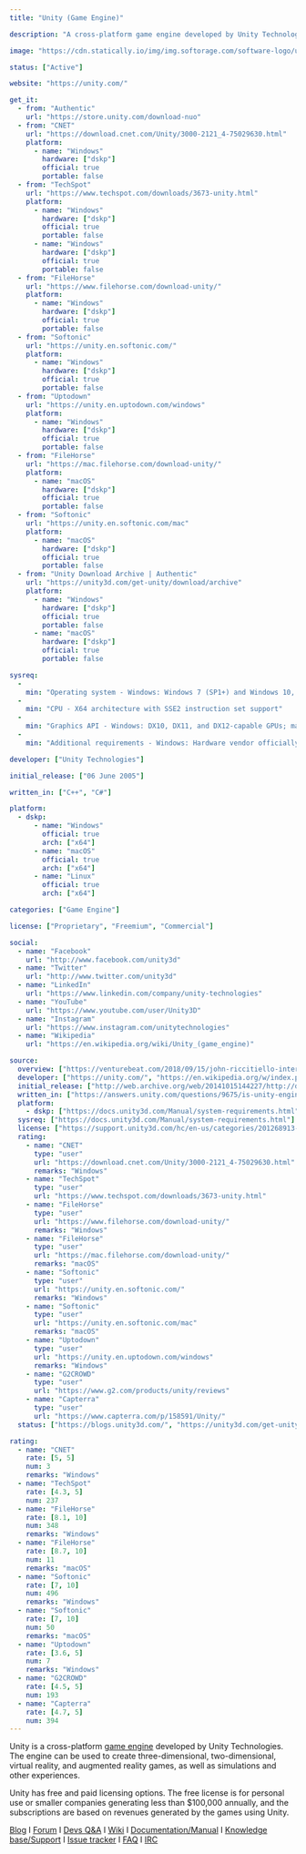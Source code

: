 ```yaml
---
title: "Unity (Game Engine)"

description: "A cross-platform game engine developed by Unity Technologies"

image: "https://cdn.statically.io/img/img.softorage.com/software-logo/unity-game-engine.png?h=64"

status: ["Active"]

website: "https://unity.com/"

get_it:
  - from: "Authentic"
    url: "https://store.unity.com/download-nuo"
  - from: "CNET"
    url: "https://download.cnet.com/Unity/3000-2121_4-75029630.html"
    platform:
      - name: "Windows"
        hardware: ["dskp"]
        official: true
        portable: false
  - from: "TechSpot"
    url: "https://www.techspot.com/downloads/3673-unity.html"
    platform:
      - name: "Windows"
        hardware: ["dskp"]
        official: true
        portable: false
      - name: "Windows"
        hardware: ["dskp"]
        official: true
        portable: false
  - from: "FileHorse"
    url: "https://www.filehorse.com/download-unity/"
    platform:
      - name: "Windows"
        hardware: ["dskp"]
        official: true
        portable: false
  - from: "Softonic"
    url: "https://unity.en.softonic.com/"
    platform:
      - name: "Windows"
        hardware: ["dskp"]
        official: true
        portable: false
  - from: "Uptodown"
    url: "https://unity.en.uptodown.com/windows"
    platform:
      - name: "Windows"
        hardware: ["dskp"]
        official: true
        portable: false
  - from: "FileHorse"
    url: "https://mac.filehorse.com/download-unity/"
    platform:
      - name: "macOS"
        hardware: ["dskp"]
        official: true
        portable: false
  - from: "Softonic"
    url: "https://unity.en.softonic.com/mac"
    platform:
      - name: "macOS"
        hardware: ["dskp"]
        official: true
        portable: false
  - from: "Unity Download Archive | Authentic"
    url: "https://unity3d.com/get-unity/download/archive"
    platform:
      - name: "Windows"
        hardware: ["dskp"]
        official: true
        portable: false
      - name: "macOS"
        hardware: ["dskp"]
        official: true
        portable: false

sysreq:
  -
    min: "Operating system - Windows: Windows 7 (SP1+) and Windows 10, 64-bit versions only; macOS: Sierra 10.12.6+; Linux: Ubuntu 16.04, Ubuntu 18.04, and CentOS 7"
  -
    min: "CPU - X64 architecture with SSE2 instruction set support"
  -
    min: "Graphics API - Windows: DX10, DX11, and DX12-capable GPUs; macOS: Metal-capable Intel and AMD GPUs; Linux: OpenGL 3.2+ or Vulkan-capable, Nvidia and AMD GPUs"
  -
    min: "Additional requirements - Windows: Hardware vendor officially supported drivers; macOS: Apple officially supported drivers; Linux: Gnome desktop environment running on top of X11 windowing system, Nvidia official proprietary graphics driver or AMD Mesa graphics driver. Other configuration and user environment as provided stock with the supported distribution (Kernel, Compositor, etc.)"

developer: ["Unity Technologies"]

initial_release: ["06 June 2005"]

written_in: ["C++", "C#"]

platform:
  - dskp:
      - name: "Windows"
        official: true
        arch: ["x64"]
      - name: "macOS"
        official: true
        arch: ["x64"]
      - name: "Linux"
        official: true
        arch: ["x64"]

categories: ["Game Engine"]

license: ["Proprietary", "Freemium", "Commercial"]

social:
  - name: "Facebook"
    url: "http://www.facebook.com/unity3d"
  - name: "Twitter"
    url: "http://www.twitter.com/unity3d"
  - name: "LinkedIn"
    url: "https://www.linkedin.com/company/unity-technologies"
  - name: "YouTube"
    url: "https://www.youtube.com/user/Unity3D"
  - name: "Instagram"
    url: "https://www.instagram.com/unitytechnologies"
  - name: "Wikipedia"
    url: "https://en.wikipedia.org/wiki/Unity_(game_engine)"

source:
  overview: ["https://venturebeat.com/2018/09/15/john-riccitiello-interview-how-unity-ceo-views-epics-fortnite-success/", "https://www.theverge.com/2015/3/3/8142099/unity-5-engine-release"]
  developer: ["https://unity.com/", "https://en.wikipedia.org/w/index.php?title=Unity_(game_engine)&oldid=953145707"]
  initial_release: ["http://web.archive.org/web/20141015144227/http://docs.unity3d.com/Manual/ReleaseDates.html", "https://answers.unity.com/questions/474716/unity-3d-releases-history-with-release-dates.html"]
  written_in: ["https://answers.unity.com/questions/9675/is-unity-engine-written-in-monoc-or-c.html"]
  platform:
    - dskp: ["https://docs.unity3d.com/Manual/system-requirements.html"]
  sysreq: ["https://docs.unity3d.com/Manual/system-requirements.html"]
  license: ["https://support.unity3d.com/hc/en-us/categories/201268913-Licenses"]
  rating:
    - name: "CNET"
      type: "user"
      url: "https://download.cnet.com/Unity/3000-2121_4-75029630.html"
      remarks: "Windows"
    - name: "TechSpot"
      type: "user"
      url: "https://www.techspot.com/downloads/3673-unity.html"
    - name: "FileHorse"
      type: "user"
      url: "https://www.filehorse.com/download-unity/"
      remarks: "Windows"
    - name: "FileHorse"
      type: "user"
      url: "https://mac.filehorse.com/download-unity/"
      remarks: "macOS"
    - name: "Softonic"
      type: "user"
      url: "https://unity.en.softonic.com/"
      remarks: "Windows"
    - name: "Softonic"
      type: "user"
      url: "https://unity.en.softonic.com/mac"
      remarks: "macOS"
    - name: "Uptodown"
      type: "user"
      url: "https://unity.en.uptodown.com/windows"
      remarks: "Windows"
    - name: "G2CROWD"
      type: "user"
      url: "https://www.g2.com/products/unity/reviews"
    - name: "Capterra"
      type: "user"
      url: "https://www.capterra.com/p/158591/Unity/"
  status: ["https://blogs.unity3d.com/", "https://unity3d.com/get-unity/download/archive"]

rating:
  - name: "CNET"
    rate: [5, 5]
    num: 3
    remarks: "Windows"
  - name: "TechSpot"
    rate: [4.3, 5]
    num: 237
  - name: "FileHorse"
    rate: [8.1, 10]
    num: 348
    remarks: "Windows"
  - name: "FileHorse"
    rate: [8.7, 10]
    num: 11
    remarks: "macOS"
  - name: "Softonic"
    rate: [7, 10]
    num: 496
    remarks: "Windows"
  - name: "Softonic"
    rate: [7, 10]
    num: 50
    remarks: "macOS"
  - name: "Uptodown"
    rate: [3.6, 5]
    num: 7
    remarks: "Windows"
  - name: "G2CROWD"
    rate: [4.5, 5]
    num: 193
  - name: "Capterra"
    rate: [4.7, 5]
    num: 394
---
```

  Unity is a cross-platform [game engine](/categories/game-engine/) developed by Unity Technologies. The engine can be used to create three-dimensional, two-dimensional, virtual reality, and augmented reality games, as well as simulations and other experiences.
  
  Unity has free and paid licensing options. The free license is for personal use or smaller companies generating less than $100,000 annually, and the subscriptions are based on revenues generated by the games using Unity.
  
  [Blog](https://blogs.unity3d.com/)  I  [Forum](https://forum.unity.com/)  I  [Devs Q&A](https://answers.unity.com/index.html)  I  [Wiki](http://wiki.unity3d.com/index.php/Main_Page)  I  [Documentation/Manual](https://docs.unity3d.com/Manual/index.html)  I  [Knowledge base/Support](https://support.unity3d.com/)  I  [Issue tracker](https://issuetracker.unity3d.com/)  I  [FAQ](https://unity3d.com/unity/faq)  I  [IRC](https://webchat.freenode.net/?channels=unity3d)
